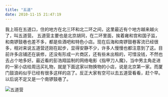```yaml
---
title: "五道"
date: 2010-11-15 21:47:19
---
```


我上班在五道口，住的地方在北三环和北二环之间，这里最近有个地方越来越火了，叫五道营。 五道营主要也是北京胡同，在二环里面，挨着雍和宫和国子监，和南锣鼓巷也差不多，都是些酒吧和特色小店。现在后海和南锣鼓巷客流已经很多，相对来说五道营还刚在起步，显得安静不少，许多人慢慢也都注意到了这。目前许多店铺还在装修，还没有形成一片商区，还有些未出租的，可惜没钱，不然也去占个地多好。最近看的彭浩翔监制的网络电影《指甲刀人魔》，当中男主角走进的一家小店给周迅买礼物，就是下面这家以物换物的小店，说是北京第一家。而厦门鼓浪屿似乎已经有很多这样的店了。反正大家有空可以去五道营看看，赶个早。以后说不定又是一个南锣鼓巷了。 

![五道营](../../../images/2010/img_5907.jpg "五道营")